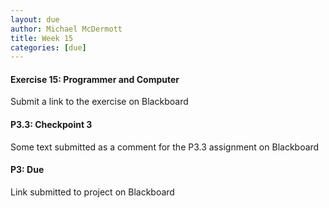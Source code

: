 ```yaml
---
layout: due
author: Michael McDermott
title: Week 15
categories: [due]
---
```

#### Exercise 15: Programmer and Computer
Submit a link to the exercise on Blackboard

#### P3.3: Checkpoint 3
Some text submitted as a comment for the P3.3 assignment on Blackboard

#### P3: Due
Link submitted to project on Blackboard
